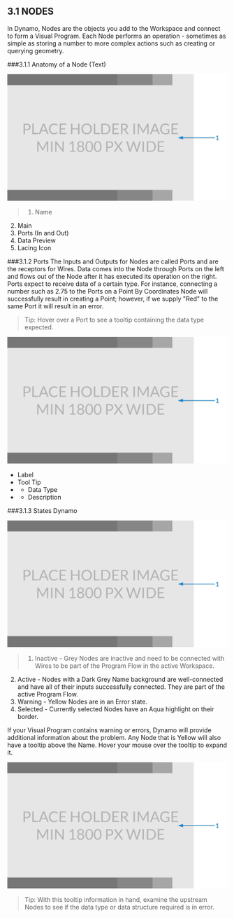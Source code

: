 ## 3.1 NODES 

In Dynamo, Nodes are the objects you add to the Workspace and connect to form a Visual Program. Each Node performs an operation - sometimes as simple as storing a number to more complex actions such as creating or querying geometry. 

###3.1.1 Anatomy of a Node
(Text)

![NEEDS UPDATE - Node Breakdown Point by Coordinates](images/Placeholder.png)
>1. Name
2. Main
3. Ports (In and Out)
4. Data Preview
5. Lacing Icon

###3.1.2 Ports
The Inputs and Outputs for Nodes are called Ports and are the receptors for Wires. Data comes into the Node through Ports on the left and flows out of the Node after it has executed its operation on the right. Ports expect to receive data of a certain type. For instance, connecting a number such as 2.75 to the Ports on a Point By Coordinates Node will successfully result in creating a Point; however, if we supply "Red" to the same Port it will result in an error.

> Tip: Hover over a Port to see a tooltip containing the data type expected.

![NEEDS UPDATE - Ports](images/Placeholder.png)

* Label
* Tool Tip
* * Data Type
* * Description

###3.1.3 States
Dynamo 

![NEEDS UPDATE - Node States](images/Placeholder.png)

>1. Inactive - Grey Nodes are inactive and need to be connected with Wires to be part of the Program Flow in the active Workspace.
2. Active - Nodes with a Dark Grey Name background are well-connected and have all of their inputs successfully connected. They are part of the active Program Flow.
3. Warning - Yellow Nodes are in an Error state. 
4. Selected - Currently selected Nodes have an Aqua highlight on their border. 

If your Visual Program contains warning or errors, Dynamo will provide additional information about the problem. Any Node that is Yellow will also have a tooltip above the Name. Hover your mouse over the tooltip to expand it. 

![NEEDS UPDATE - Node Errors](images/Placeholder.png)

> Tip: With this tooltip information in hand, examine the upstream Nodes to see if the data type or data structure required is in error.